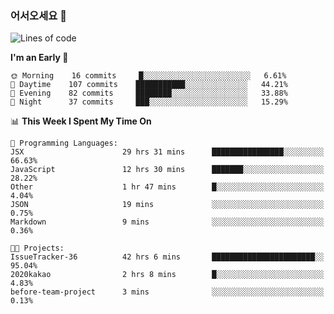 ### 어서오세요 👋

<!--START_SECTION:waka-->
![Lines of code](https://img.shields.io/badge/From%20Hello%20World%20I%27ve%20Written-5.7%20million%20lines%20of%20code-blue)

**I'm an Early 🐤** 

```text
🌞 Morning    16 commits     █░░░░░░░░░░░░░░░░░░░░░░░░   6.61% 
🌆 Daytime    107 commits    ███████████░░░░░░░░░░░░░░   44.21% 
🌃 Evening    82 commits     ████████░░░░░░░░░░░░░░░░░   33.88% 
🌙 Night      37 commits     ███░░░░░░░░░░░░░░░░░░░░░░   15.29%

```


📊 **This Week I Spent My Time On** 

```text
💬 Programming Languages: 
JSX                      29 hrs 31 mins      ████████████████░░░░░░░░░   66.63% 
JavaScript               12 hrs 30 mins      ███████░░░░░░░░░░░░░░░░░░   28.22% 
Other                    1 hr 47 mins        █░░░░░░░░░░░░░░░░░░░░░░░░   4.04% 
JSON                     19 mins             ░░░░░░░░░░░░░░░░░░░░░░░░░   0.75% 
Markdown                 9 mins              ░░░░░░░░░░░░░░░░░░░░░░░░░   0.36%

🐱‍💻 Projects: 
IssueTracker-36          42 hrs 6 mins       ███████████████████████░░   95.04% 
2020kakao                2 hrs 8 mins        █░░░░░░░░░░░░░░░░░░░░░░░░   4.83% 
before-team-project      3 mins              ░░░░░░░░░░░░░░░░░░░░░░░░░   0.13%

```


<!--END_SECTION:waka-->
